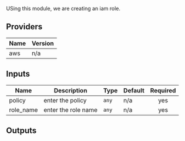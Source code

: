 USing this module, we are creating an iam role.

## Providers

| Name | Version |
|------|---------|
| aws | n/a |

## Inputs

| Name | Description | Type | Default | Required |
|------|-------------|------|---------|:--------:|
| policy | enter the policy | `any` | n/a | yes |
| role\_name | enter the role name | `any` | n/a | yes |

## Outputs
